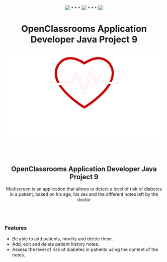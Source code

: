 <p align="center">
<img src="https://img.shields.io/badge/java-%23ED8B00.svg?&style=for-the-badge&logo=java&logoColor=white"/> * * *  <img src="https://img.shields.io/badge/spring%20-%236DB33F.svg?&style=for-the-badge&logo=spring&logoColor=white"/>  * * *  <img src="https://img.shields.io/badge/docker%20-%230db7ed.svg?&style=for-the-badge&logo=docker&logoColor=white"/>
</p>
<h1 align="center">
 OpenClassrooms Application Developer Java Project 9
</h1>

<p align="center">
 <img src="./front/src/mediscreen-logo.png" width="500"">
</p>

<br><br>

<h2 align="center">
 OpenClassrooms Application Developer Java Project 9
</h2>

<p align="center">
Mediscreen is an application that allows to detect a level of risk of diabetes in a patient, based on his age, his sex and the different notes left by the doctor
</p>

<br><br>

<h3>
 Features
</h3>

<ul>
<li>Be able to add patients, modify and delete them.</li>
<li>Add, edit and delete patient history notes.</li>
<li>Assess the level of risk of diabetes in patients using the content of the notes.</li>
</ul>
